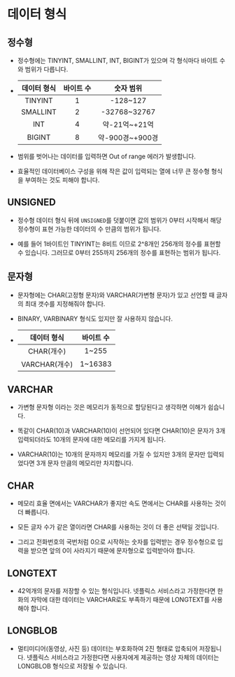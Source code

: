 # 데이터 형식

## 정수형

- 정수형에는 TINYINT, SMALLINT, INT, BIGINT가 있으며 각 형식마다 바이트 수와 범위가 다릅니다.

- | 데이터 형식 | 바이트 수 |    숫자 범위    |
  | :---------: | :-------: | :-------------: |
  |   TINYINT   |     1     |    -128~127     |
  |  SMALLINT   |     2     |  -32768~32767   |
  |     INT     |     4     |  약-21억~+21억  |
  |   BIGINT    |     8     | 약-900경~+900경 |

- 범위를 벗어나는 데이터를 입력하면 Out of range 에러가 발생합니다.

- 효율적인 데이터베이스 구성을 위해 작은 값이 입력되는 열에 너무 큰 정수형 형식을 부여하는 것도 피해야 합니다.

## UNSIGNED

- 정수형 데이터 형식 뒤에 `UNSIGNED`를 덧붙이면 값의 범위가 0부터 시작해서 해당 정수형이 표현 가능한 데이터의 수 만큼의 범위가 됩니다.

- 예를 들어 1바이트인 TINYINT는 8비트 이므로 2^8개인 256개의 정수를 표현할 수 있습니다. 그러므로 0부터 255까지 256개의 정수를 표현하는 범위가 됩니다.

## 문자형

- 문자형에는 CHAR(고정형 문자)와 VARCHAR(가변형 문자)가 있고 선언할 때 글자의 최대 갯수를 지정해줘야 합니다.

- BINARY, VARBINARY 형식도 있지만 잘 사용하지 않습니다.

- |  데이터 형식  | 바이트 수 |
  | :-----------: | :-------: |
  |  CHAR(개수)   |   1~255   |
  | VARCHAR(개수) |  1~16383  |

## VARCHAR

- 가변형 문자형 이라는 것은 메모리가 동적으로 할당된다고 생각하면 이해가 쉽습니다.

- 똑같이 CHAR(10)과 VARCHAR(10)이 선언되어 있다면 CHAR(10)은 문자가 3개 입력되더라도 10개의 문자에 대한 메모리를 가지게 됩니다.

- VARCHAR(10)는 10개의 문자까지 메모리를 가질 수 있지만 3개의 문자만 입력되었다면 3개 문자 만큼의 메모리만 차지합니다.

## CHAR

- 메모리 효율 면에서는 VARCHAR가 좋지만 속도 면에서는 CHAR를 사용하는 것이 더 빠릅니다.

- 모든 글자 수가 같은 열이라면 CHAR를 사용하는 것이 더 좋은 선택일 것입니다.

- 그리고 전화번호의 국번처럼 0으로 시작하는 숫자를 입력받는 경우 정수형으로 입력을 받으면 앞의 0이 사라지기 때문에 문자형으로 입력받아야 합니다.

## LONGTEXT

- 42억개의 문자를 저장할 수 있는 형식입니다. 넷플릭스 서비스라고 가정한다면 한 화의 자막에 대한 데이터는 VARCHAR로도 부족하기 때문에 LONGTEXT를 사용해야 합니다.

## LONGBLOB

- 멀티미디어(동영상, 사진 등) 데이터는 부호화하여 2진 형태로 압축되어 저장됩니다. 넷플릭스 서비스라고 가정한다면 사용자에게 제공하는 영상 자체의 데이터는 LONGBLOB 형식으로 저장될 수 있습니다.
